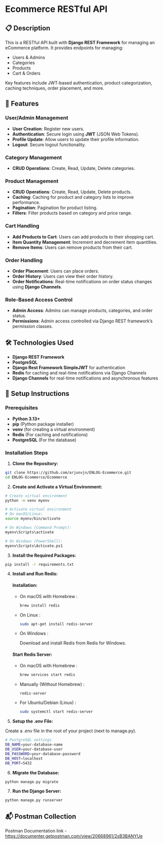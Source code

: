 # Ecommerce RESTful API

## 📋 Description

This is a RESTful API built with **Django REST Framework** for managing an eCommerce platform. It provides endpoints for managing:

- Users & Admins
- Categories
- Products
- Cart & Orders

Key features include JWT-based authentication, product categorization, caching techniques, order placement, and more.

## 🚀 Features

### User/Admin Management
- **User Creation**: Register new users.
- **Authentication**: Secure login using **JWT** (JSON Web Tokens).
- **Profile Update**: Allow users to update their profile information.
- **Logout**: Secure logout functionality.

### Category Management
- **CRUD Operations**: Create, Read, Update, Delete categories.

### Product Management
- **CRUD Operations**: Create, Read, Update, Delete products.
- **Caching**: Caching for product and category lists to improve performance.
- **Pagination**: Pagination for product listing.
- **Filters**: Filter products based on category and price range.

### Cart Handling
- **Add Products to Cart**: Users can add products to their shopping cart.
- **Item Quantity Management**: Increment and decrement item quantities.
- **Remove Items**: Users can remove products from their cart.

### Order Handling
- **Order Placement**: Users can place orders.
- **Order History**: Users can view their order history.
- **Order Notifications**: Real-time notifications on order status changes using **Django Channels**.

### Role-Based Access Control
- **Admin Access**: Admins can manage products, categories, and order status.
- **Permissions**: Admin access controlled via Django REST framework’s permission classes.

## 🛠️ Technologies Used
- **Django REST Framework**
- **PostgreSQL**
- **Django Rest Framework SimpleJWT** for authentication
- **Redis** for caching and real-time notifications via Django Channels
- **Django Channels** for real-time notifications and asynchronous features

## 🔧 Setup Instructions

### Prerequisites
- **Python 3.13+**
- **pip** (Python package installer)
- **venv** (for creating a virtual environment)
- **Redis** (For caching and notifications)
- **PostgreSQL** (For the database)

### Installation Steps

1. **Clone the Repository:**

```bash
git clone https://github.com/arjunvjn/ENLOG-Ecommerce.git
cd ENLOG-Ecommerce/Ecommerce
```

2. **Create and Activate a Virtual Environment:**

```bash
# Create virtual environment
python -m venv myenv

# Activate virtual environment
# On macOS/Linux:
source myenv/bin/activate

# On Windows (Command Prompt):
myenv\Scripts\activate

# On Windows (PowerShell):
myenv\Scripts\Activate.ps1
```

3. **Install the Required Packages:**

```bash
pip install -r requirements.txt
```

4. **Install and Run Redis:**

    #### Installation:

    - On macOS with Homebrew :
        ```bash
        brew install redis
        ```

    - On Linux :
        ```bash
        sudo apt-get install redis-server
        ```
    - On Windows :

        Download and install Redis from Redis for Windows.

    #### Start Redis Server:
    - On macOS with Homebrew :
        ```bash
        brew services start redis
        ```
    - Manually (Without Homebrew) :
        ```bash
        redis-server
        ```
    - For Ubuntu/Debian (Linux) :
        ```bash
        sudo systemctl start redis-server
        ```

5. **Setup the .env File:**

Create a .env file in the root of your project (next to manage.py).

```bash
# PostgreSQL settings
DB_NAME=your-database-name
DB_USER=your-database-user
DB_PASSWORD=your-database-password
DB_HOST=localhost
DB_PORT=5432
```

6. **Migrate the Database:**

```bash
python manage.py migrate
```

7. **Run the Django Server:**

```bash
python manage.py runserver
```

## 📬 Postman Collection
Postman Documentation link - https://documenter.getpostman.com/view/20668961/2sB3BANYUe